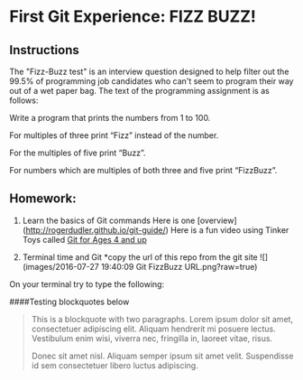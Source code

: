 # First Git Experience: FIZZ BUZZ!


## Instructions
The "Fizz-Buzz test" is an interview question designed to help filter out the 99.5% of programming job candidates who can't seem to program their way out of a wet paper bag. The text of the programming assignment is as follows:


Write a program that prints the numbers from 1 to 100. 

For multiples of three print “Fizz” instead of the number.

For the multiples of five print “Buzz”. 

For numbers which are multiples of both three and five print “FizzBuzz”.


## Homework:
1. Learn the basics of Git commands
Here is one [overview] (http://rogerdudler.github.io/git-guide/)
Here is a fun video using Tinker Toys called [Git for Ages 4 and up](https://youtu.be/1ffBJ4sVUb4)

2. Terminal time and Git
*copy the url of this repo from the git site
![](images/2016-07-27 19:40:09 Git FizzBuzz URL.png?raw=true)

On your terminal try to type the following:
		<git clone >


####Testing blockquotes below
> This is a blockquote with two paragraphs. Lorem ipsum dolor sit amet,
> consectetuer adipiscing elit. Aliquam hendrerit mi posuere lectus.
> Vestibulum enim wisi, viverra nec, fringilla in, laoreet vitae, risus.
> 
> Donec sit amet nisl. Aliquam semper ipsum sit amet velit. Suspendisse
> id sem consectetuer libero luctus adipiscing.

